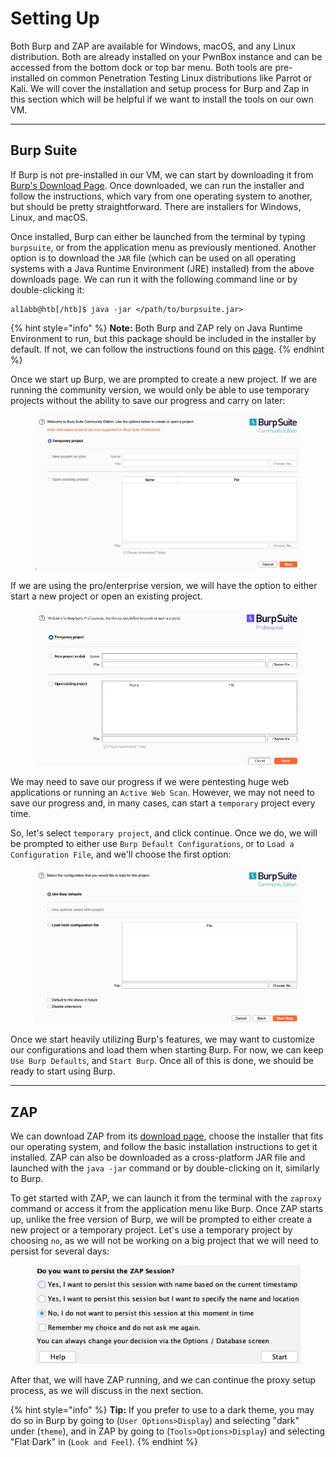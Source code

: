 # Setting Up

Both Burp and ZAP are available for Windows, macOS, and any Linux distribution. Both are already installed on your PwnBox instance and can be accessed from the bottom dock or top bar menu. Both tools are pre-installed on common Penetration Testing Linux distributions like Parrot or Kali. We will cover the installation and setup process for Burp and Zap in this section which will be helpful if we want to install the tools on our own VM.

***

## Burp Suite

If Burp is not pre-installed in our VM, we can start by downloading it from [Burp's Download Page](https://portswigger.net/burp/releases/). Once downloaded, we can run the installer and follow the instructions, which vary from one operating system to another, but should be pretty straightforward. There are installers for Windows, Linux, and macOS.

Once installed, Burp can either be launched from the terminal by typing `burpsuite`, or from the application menu as previously mentioned. Another option is to download the `JAR` file (which can be used on all operating systems with a Java Runtime Environment (JRE) installed) from the above downloads page. We can run it with the following command line or by double-clicking it:

```shell-session
al1abb@htb[/htb]$ java -jar </path/to/burpsuite.jar>
```

{% hint style="info" %}
**Note:** Both Burp and ZAP rely on Java Runtime Environment to run, but this package should be included in the installer by default. If not, we can follow the instructions found on this [page](https://docs.oracle.com/goldengate/1212/gg-winux/GDRAD/java.htm).
{% endhint %}

Once we start up Burp, we are prompted to create a new project. If we are running the community version, we would only be able to use temporary projects without the ability to save our progress and carry on later:

<figure><img src="../../../.gitbook/assets/image (9) (1) (1) (1) (1) (1) (1) (1) (1) (1).png" alt=""><figcaption></figcaption></figure>

If we are using the pro/enterprise version, we will have the option to either start a new project or open an existing project.

<figure><img src="../../../.gitbook/assets/image (1) (1) (1) (1) (1) (1) (1) (1) (1) (1) (1) (1) (1) (1) (1) (1) (1) (1) (1) (1) (1) (1) (1) (1) (1) (1) (1) (1) (1) (1) (1) (1) (1) (1) (1) (1) (1) (1) (1) (1) (1) (1) (1) (1) (1) (1) (1) (1) (1) (1) (1) (1) (1) (1) (1) (1).png" alt=""><figcaption></figcaption></figure>

We may need to save our progress if we were pentesting huge web applications or running an `Active Web Scan`. However, we may not need to save our progress and, in many cases, can start a `temporary` project every time.

So, let's select `temporary project`, and click continue. Once we do, we will be prompted to either use `Burp Default Configurations`, or to `Load a Configuration File`, and we'll choose the first option:

<figure><img src="../../../.gitbook/assets/image (2) (1) (1) (1) (1) (1) (1) (1) (1) (1) (1) (1) (1) (1) (1) (1) (1) (1) (1) (1) (1) (1) (1) (1) (1) (1) (1) (1) (1) (1) (1) (1) (1) (1) (1) (1) (1) (1) (1) (1) (1) (1) (1) (1) (1) (1) (1).png" alt=""><figcaption></figcaption></figure>

Once we start heavily utilizing Burp's features, we may want to customize our configurations and load them when starting Burp. For now, we can keep `Use Burp Defaults`, and `Start Burp`. Once all of this is done, we should be ready to start using Burp.

***

## ZAP

We can download ZAP from its [download page](https://www.zaproxy.org/download/), choose the installer that fits our operating system, and follow the basic installation instructions to get it installed. ZAP can also be downloaded as a cross-platform JAR file and launched with the `java -jar` command or by double-clicking on it, similarly to Burp.

To get started with ZAP, we can launch it from the terminal with the `zaproxy` command or access it from the application menu like Burp. Once ZAP starts up, unlike the free version of Burp, we will be prompted to either create a new project or a temporary project. Let's use a temporary project by choosing `no`, as we will not be working on a big project that we will need to persist for several days:

<figure><img src="../../../.gitbook/assets/image (3) (1) (1) (1) (1) (1) (1) (1) (1) (1) (1) (1) (1) (1) (1) (1) (1) (1) (1) (1) (1) (1) (1) (1) (1) (1) (1) (1) (1) (1) (1) (1) (1) (1) (1).png" alt=""><figcaption></figcaption></figure>

After that, we will have ZAP running, and we can continue the proxy setup process, as we will discuss in the next section.

{% hint style="info" %}
**Tip:** If you prefer to use to a dark theme, you may do so in Burp by going to (`User Options>Display`) and selecting "dark" under (`theme`), and in ZAP by going to (`Tools>Options>Display`) and selecting "Flat Dark" in (`Look and Feel`).
{% endhint %}
